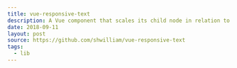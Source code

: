 ```yaml
---
title: vue-responsive-text
description: A Vue component that scales its child node in relation to its parent node's width.
date: 2018-09-11
layout: post
source: https://github.com/shwilliam/vue-responsive-text
tags:
  - lib
---
```

